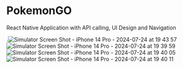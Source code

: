 # PokemonGO
React Native Application with API calling, UI Design and Navigation 

.![Simulator Screen Shot - iPhone 14 Pro - 2024-07-24 at 19 43 57](https://github.com/user-attachments/assets/838c9f37-472c-4222-a681-845044b1e491)
![Simulator Screen Shot - iPhone 14 Pro - 2024-07-24 at 19 39 59](https://github.com/user-attachments/assets/000631ef-2e0d-4e83-97d9-ed8b28430ad8)
![Simulator Screen Shot - iPhone 14 Pro - 2024-07-24 at 19 40 05](https://github.com/user-attachments/assets/35682374-507a-49f2-853c-328d08e86b60)
![Simulator Screen Shot - iPhone 14 Pro - 2024-07-24 at 19 40 11](https://github.com/user-attachments/assets/2042011b-63a2-4b48-ada6-97368fb049bd)

